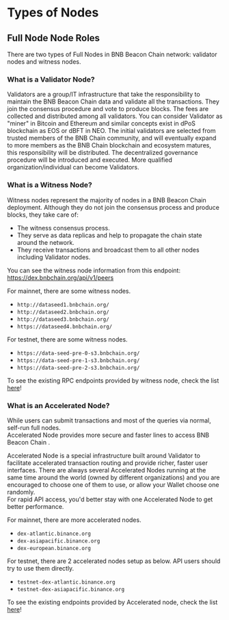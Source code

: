 #  Types of Nodes


## Full Node Node Roles

There are two types of Full Nodes in BNB Beacon Chain  network: validator nodes and witness nodes.

### What is a Validator Node?

Validators are a group/IT infrastructure that take the responsibility to maintain the BNB Beacon Chain data and validate all the transactions. They join the consensus procedure and
vote to produce blocks. The fees are collected and distributed among all validators.
You can consider Validator as "miner" in Bitcoin and Ethereum and similar concepts exist in dPoS
blockchain as EOS or dBFT in NEO. The initial validators are selected from trusted members of the BNB Chain community, and will eventually expand to more members as the BNB Chain blockchain and ecosystem matures, this responsibility will be distributed. The decentralized governance procedure will be introduced and executed. More qualified organization/individual can become Validators.


### What is a Witness Node?

Witness nodes represent the majority of nodes in a BNB Beacon Chain  deployment. Although they do not join the consensus process
and produce blocks, they take care of:

- The witness consensus process.
- They serve as data replicas and help to propagate the chain state around the network.
- They receive transactions and broadcast them to all other nodes including Validator nodes.

You can see the witness node information from this endpoint: https://dex.bnbchain.org/api/v1/peers

For mainnet, there are some witness nodes.

- `http://dataseed1.bnbchain.org/`
- `http://dataseed2.bnbchain.org/`
- `http://dataseed3.bnbchain.org/`
- `https://dataseed4.bnbchain.org/`

For testnet, there are some witness nodes.

- `https://data-seed-pre-0-s3.bnbchain.org/`
- `https://data-seed-pre-1-s3.bnbchain.org/`
- `https://data-seed-pre-2-s3.bnbchain.org/`

To see the existing RPC endpoints provided by witness node, check the list  [here](../api-reference/node-rpc.md)!

### What is an Accelerated Node?

While users can submit transactions and most of the queries via normal, self-run full nodes.<br/>
Accelerated Node provides more secure and faster lines to access BNB Beacon Chain .

Accelerated Node is a special infrastructure built around Validator to facilitate accelerated transaction
routing and provide richer, faster user interfaces. There are always several Accelerated Nodes running
at the same time around the world (owned by different organizations) and you are encouraged to choose
one of them to use, or allow your Wallet choose one randomly.<br/>
For rapid API access, you'd better stay with one Accelerated Node to get better performance.

For mainnet, there are more accelerated nodes.

- `dex-atlantic.binance.org`
- `dex-asiapacific.binance.org`
- `dex-european.binance.org`

For testnet, there are 2 accelerated nodes setup as below. API users should try to use them directly.

- `testnet-dex-atlantic.binance.org`
- `testnet-dex-asiapacific.binance.org`

To see the existing endpoints provided by Accelerated node, check the list [here](../api-reference/dex-api/paths.md)!

